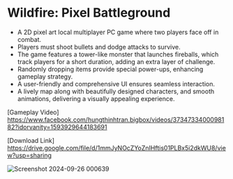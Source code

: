 # Wildfire: Pixel Battleground

- A 2D pixel art local multiplayer PC game where two players face off in combat.
- Players must shoot bullets and dodge attacks to survive.
- The game features a tower-like monster that launches fireballs, which track players for a short duration, adding an extra layer of challenge.
- Randomly dropping items provide special power-ups, enhancing gameplay strategy.
- A user-friendly and comprehensive UI ensures seamless interaction.
- A lively map along with beautifully designed characters, and smooth animations, delivering a visually appealing experience.

[Gameplay Video] https://www.facebook.com/hungthinhtran.bigbox/videos/3734733400098182?idorvanity=1593929644183691

[Download Link] https://drive.google.com/file/d/1mmJyNOcZYoZnIHftis01PLBx5i2dkWU8/view?usp=sharing

![Screenshot 2024-09-26 000639](https://github.com/user-attachments/assets/282f5439-6133-4f21-aaa1-4d8930295bdd)
